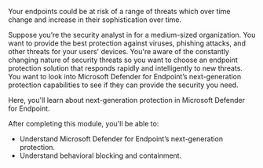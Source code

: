 Your endpoints could be at risk of a range of threats which over time change and increase in their sophistication over time.

Suppose you’re the security analyst in for a medium-sized organization. You want to provide the best protection against viruses, phishing attacks, and other threats for your users' devices. You're aware of the constantly changing nature of security threats so you want to choose an endpoint protection solution that responds rapidly and intelligently to new threats. You want to look into Microsoft Defender for Endpoint’s next-generation protection capabilities to see if they can provide the security you need.

Here, you'll learn about next-generation protection in Microsoft Defender for Endpoint.

After completing this module, you'll be able to:

- Understand  Microsoft Defender for Endpoint’s next-generation protection.
- Understand behavioral blocking and containment.